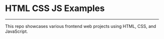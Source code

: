 # HTML CSS JS Examples
---

This repo showcases various frontend web projects using HTML, CSS, and JavaScript.
